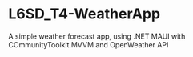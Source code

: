 # L6SD_T4-WeatherApp
A simple weather forecast app, using .NET MAUI with COmmunityToolkit.MVVM and OpenWeather API
